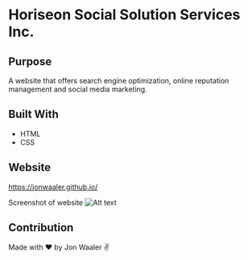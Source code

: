 # Horiseon Social Solution Services Inc.

## Purpose
A website that offers search engine optimization, online reputation management and social media marketing.

## Built With
* HTML
* CSS

## Website
https://jonwaaler.github.io/

Screenshot of website
![Alt text](https://github.com/JonWaaler/JonWaaler.github.io/blob/main/assets/images/website-screenshot.PNG)

## Contribution
Made with ❤️ by Jon Waaler ✌
